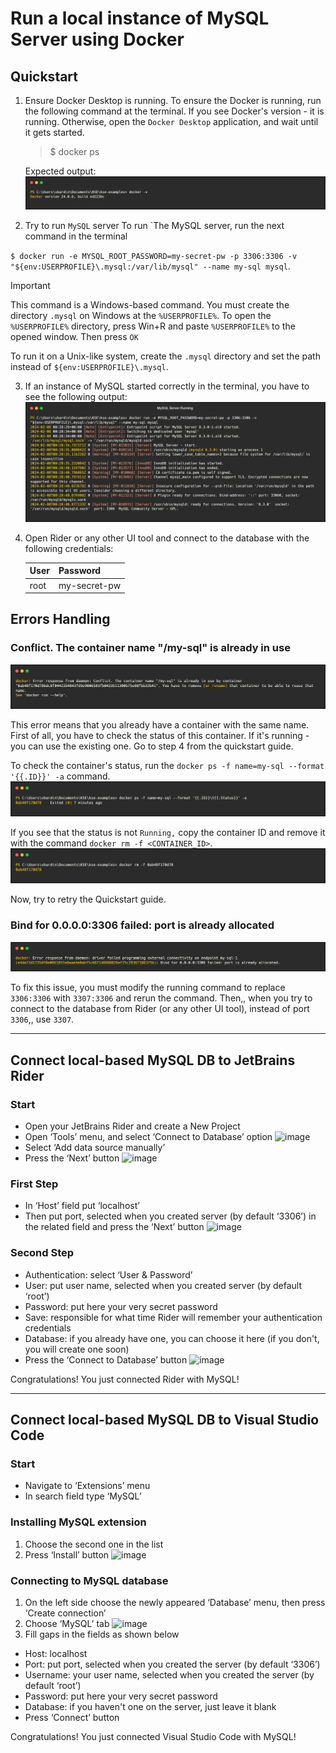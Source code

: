 ﻿# Run a local instance of MySQL Server using Docker

## Quickstart

1. Ensure Docker Desktop is running.
   To ensure the Docker is running, run the following command at the terminal. If you see Docker's version - it is running. Otherwise, open the `Docker Desktop` application, and wait until it gets started.
   > $ docker ps

   Expected output: <br>
   ![](./imgs/docker-version.png)

2. Try to run `MySQL` server
   To run `The MySQL server, run the next command in the terminal

`$ docker run -e MYSQL_ROOT_PASSWORD=my-secret-pw -p 3306:3306 -v "${env:USERPROFILE}\.mysql:/var/lib/mysql" --name my-sql mysql`.


> [!IMPORTANT]
> This command is a Windows-based command.
> You must create the directory `.mysql` on Windows at the `%USERPROFILE%`. To open the `%USERPROFILE%` directory, press Win+R and paste `%USERPROFILE%` to the opened window. Then press `OK`
>
> To run it on a Unix-like system, create the `.mysql` directory and set the path instead of `${env:USERPROFILE}\.mysql`. 

3. If an instance of MySQL started correctly in the terminal, you have to see the following output:
   ![](./imgs/mysql-instance-running.png)

4. Open Rider or any other UI tool and connect to the database with the following credentials:

   | User     | Password     |
   |----------|--------------|
   | root     | my-secret-pw |


## Errors Handling

### Conflict. The container name "/my-sql" is already in use
![](./imgs/my-sql-already-in-use.png)

This error means that you already have a container with the same name. First of all, you have to check the status
of this container. If it's running - you can use the existing one. Go to step 4 from the quickstart guide.

To check the container's status, run the `docker ps -f name=my-sql --format '{{.ID}}' -a` command.
![](./imgs/docker-ps-mysql-status.png)

If you see that the status is not `Running,` copy the container ID and remove it with the command `docker rm -f <CONTAINER_ID>`.
![](./imgs/docker-rm.png)

Now, try to retry the Quickstart guide.

### Bind for 0.0.0.0:3306 failed: port is already allocated
![](./imgs/port-already-in-use.png)

To fix this issue, you must modify the running command to replace `3306:3306` with `3307:3306` and rerun the command.
Then,, when you try to connect to the database from Rider (or any other UI tool), instead of port `3306`,, use `3307`.
<hr>

## Connect local-based MySQL DB to JetBrains Rider
### Start

- Open your JetBrains Rider and create a New Project
- Open ‘Tools’ menu, and select ‘Connect to Database’ option
  ![image](https://github.com/Tabatskyi/Connect-MySQL-to-Rider/assets/115981919/1166ec1d-365a-472a-aa3a-0a686468b1b0)
- Select ‘Add data source manually’
- Press the ‘Next’ button
  ![image](https://github.com/Tabatskyi/Connect-MySQL-to-Rider/assets/115981919/3f2ccc88-1ed2-4ac8-8cd3-830c434e454a)


### First Step
- In ‘Host’ field put ‘localhost’
- Then put port, selected when you created server (by default ‘3306’) in the related field and press the ‘Next’ button
  ![image](https://github.com/Tabatskyi/Connect-MySQL-to-Rider/assets/115981919/2e214a05-522a-4692-9a9e-6d9780f0781a)

### Second Step
- Authentication: select ‘User & Password’
- User: put user name, selected when you created server (by default ‘root’)
- Password: put here your very secret password
- Save: responsible for what time Rider will remember your authentication credentials
- Database: if you already have one, you can choose it here (if you don't, you will create one soon)
- Press the ‘Connect to Database’ button
  ![image](https://github.com/Tabatskyi/Connect-MySQL-to-Rider/assets/115981919/78612682-59dd-4cdc-bab7-a0433e56aea7)

Congratulations! You just connected Rider with MySQL!
<hr>

## Connect local-based MySQL DB to Visual Studio Code
### Start
- Navigate to ‘Extensions’ menu
- In search field type ‘MySQL’
  
### Installing MySQL extension
1. Choose the second one in the list
2. Press ‘Install’ button
![image](https://github.com/Tabatskyi/Connect-MySQL-to-VS-Code/assets/115981919/acfbb859-bf47-47c3-aca3-efbd2a83dc1b)

### Connecting to MySQL database
1. On the left side choose the newly appeared ‘Database’ menu, then press ‘Create connection’
2. Choose ‘MySQL’ tab
   ![image](https://github.com/Tabatskyi/Connect-MySQL-to-VS-Code/assets/115981919/40317160-b6ae-4587-b32b-d8c3f4c1b5fe)
3. Fill gaps in the fields as shown below 
- Host: localhost
- Port: put port, selected when you created the server (by default ‘3306’)
- Username: your user name, selected when you created the server (by default ‘root’)
- Password: put here your very secret password
- Database: if you haven't one on the server, just leave it blank
- Press ‘Connect’ button
  
Congratulations! You just connected Visual Studio Code with MySQL!
